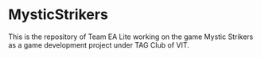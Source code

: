 # MysticStrikers
This is the repository of Team EA Lite working on the game Mystic Strikers as a game development project under TAG Club of VIT. 
